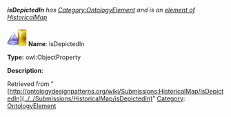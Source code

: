 ___isDepictedIn__ has [Category:OntologyElement](../../Category/OntologyElement "Category:OntologyElement") and is an [element of](../../Property/ElementOf "Property:ElementOf") [HistoricalMap](../../Submissions/HistoricalMap "Submissions:HistoricalMap")_


  




[![ObjectProperty](../../images/thumb/c/c3/ObjectProperty.gif/45px-ObjectProperty.gif)](../../Image/ObjectProperty.gif "ObjectProperty")
__Name__: isDepictedIn 


__Type:__ owl:ObjectProperty 


__Description__: 





Retrieved from "[http://ontologydesignpatterns.org/wiki/Submissions:HistoricalMap/isDepictedIn](../../Submissions/HistoricalMap/isDepictedIn)"
 [Category](http://ontologydesignpatterns.org/wiki/Special:Categories "Special:Categories"): [OntologyElement](../../Category/OntologyElement "Category:OntologyElement")